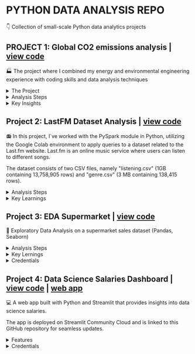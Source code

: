 # PYTHON DATA ANALYSIS REPO

👇 Collection of small-scale Python data analytics projects

## PROJECT 1: Global CO2 emissions analysis | [view code](https://github.com/NickTimosh/python_DA_projects/blob/main/co2_analysis.ipynb) 

🏭 The project where I combined my energy and environmental engineering experience with coding skills and data analysis techniques

<details>
<summary>The Project</summary>

---

One of the negative impacts on the environment from human activities is greenhouse gas (GHG) emissions, which lead to global warming with catastrophic consequences. 
The performed analysis allows to dive deeper into the problem and intend to assess the impact of different countries and sectors of economy in global GHG emissions. 
The analysis also aims to compare these data with the population of countries and GDP in order to identify existing patterns. 
This can be useful for benchmarking, forecasting, developing national and sectoral energy managenent plans and issuing other strategical documents and legislative framework related to environmental policy.

![225337781-e5153e21-0492-43a1-8ef1-8ad58dba272b](https://github.com/NickTimosh/python_DA_projects/assets/116592259/088170d3-c545-445f-8d03-e6bbd5266a1c)

---
</details>

<details>
<summary>Analysis Steps</summary>

---

The analysis performed within the following steps:

* importing data from a csv file to Google Colabratory
* importing pandas, numpy and matplotlib for further data processing and visualization
* data sorting and filtering
* unpivoting tables
* global historical emissions trend analysis using cumulative line chart
* share of different sectors (Energy, Industrial Processes etc.) within 30-year evolution of the emissions with a stacked column chart
* analysis of GHG emissions in sectors reported in 2018 compare to 1990 with the bar chart
* country-level analysis, considering GDP, population and corresponding emissions using scatter chart

---
</details>

<details>
<summary>Key Insights</summary>

---

* The Database provides emission time series from 1990 until 2018 for 194 countries, covering a total population of 7.5 billion inhabitants
* In 2018, reported emissions totaled 47.5 thouthand MtCO2e (excluding the effects of land use and forestry), which represents a 55 percent increase since 1990
* In 2018, Energy sector (including fuels used by transport and buildings) represent the largest source of greenhouse gas emissions worldwide (78.3 %), followed by agriculture (12.2 %), Industrial Processes (6.1%) and Waste (3.4 %)
* To be more specific, the five most emitting sub-sectors are responsible for 33 % (Electricity / Heat), 17 % (Transportation) and 13 % (Manufacturing/Construction) and 12 % (Agriculture) of the total CO2-eq emissions
* Higher GHG emissions recorded for countries with higher GDP per capita, as expected.

---
</details>

## Project 2: LastFM Dataset Analysis | [view code](https://github.com/NickTimosh/python_DA_projects/blob/main/pyspark_lastfm.ipynb)
📻 In this project, I`ve worked with the PySpark module in Python, utilizing the Google Colab environment to apply queries to a dataset related to the Last.fm website. Last.fm is an online music service where users can listen to different songs.

The dataset consists of two CSV files, namely "listening.csv" (1GB containing 13,758,905 rows) and "genre.csv" (3 MB containing 138,415 rows).

<details>
<summary>Analysis Steps</summary>

  ---
**1. Data Import with PySpark:** The first step of the analysis involved importing the dataset using PySpark. This included loading the "listening.csv" and "genre.csv" files into PySpark DataFrames.

**2. Data Cleaning:** In this step, data cleaning operations were performed to ensure the data quality. This included removing any null values and eliminating unnecessary columns that were not relevant to the analysis.

**3. Dataset Exploration:** This step focused on filtering, grouping, and aggregating the data to gain insights into popular artists, albums, and the best genres.

**4. User Listening Habits:** For each user in the dataset, this step involved determining their preferred genre and the most frequently played songs. By grouping the data by user and analyzing their listening history, the analysis aimed to understand user preferences and identify the genres and songs that were most popular among the users.

**5. Bar Chart of Genre Preferences:** To visualize the genre preferences of users, this step utilized the Matplotlib library to create a bar chart. By aggregating the data by genre and counting the occurrences, the analysis generated a bar chart that represented the distribution of genre preferences among the users.

These steps provide a high-level overview of the main analysis performed on the LastFM dataset. Each step aimed to gain insights into the dataset, understand user behavior, and visualize the findings using the Matplotlib library.

---
</details>


<details>
<summary>Key Learnings</summary>

---

Through this project, I`ve gained hands-on experience in working with PySpark, performing data analysis, leveraging distributed computing, and visualizing query results using Matplotlib. This project has allowed me to showcase my skills in data analysis, distributed computing with PySpark, and data visualization, while exploring a real-world dataset within the context of Last.fm.

---
</details>

##  Project 3: EDA Supermarket | [view code](https://github.com/NickTimosh/python_DA_projects/blob/main/EDA_supermarket.ipynb)

🏪 Exploratory Data Analysis on a supermarket sales dataset (Pandas, Seaborn)

<details>
<summary>Analysis Steps</summary>

---

1: Initial Data Exploration; 

2: Univariate Analysis; 

3: Bivariate Analysis; 

4: Dealing With Duplicate Rows and Missing Values; 

5: Correlation Analysis.

---
</details>

<details>
<summary>Key Lernings</summary>

---

* EDA techniques application on any tabular dataset using Python.
* data visualizations using Seaborn and Matplotlib
* duplicate and missing data Identification and handling

---
</details>

<details>
<summary>Credentials</summary>

---

This is my submission of project-based course Exploratory Data Analysis With Python and Pandas (Coursera)

Link to data source: https://www.kaggle.com/aungpyaeap/supermarket-salesng

---
</details>


##  Project 4: Data Science Salaries Dashboard | [view code](https://github.com/NickTimosh/python_DA_projects/blob/main/streamlit_salaries_webapp.py) | [web app](https://ds-salaries.streamlit.app/)

💻 A web app built with Python and Streamlit that provides insights into data science salaries. 

The app is deployed on Streamlit Community Cloud and is linked to this GitHub repository for seamless updates.

<details>
<summary>Features</summary>

---

* Categorizes job titles into 7 different categories;
* Displays a bar chart of average salaries based on job categories;
* Allows exploration of salaries for different years, countries, and experience levels through interactive filters.

![Screenshot 2023-07-03 164243](https://github.com/NickTimosh/python_DA_projects/assets/116592259/38f6b3bc-97fa-409a-b810-766ee47c7116)

---
</details>


<details>
<summary>Credentials</summary>

---

To see the datasource, simply visit the [Kaggle Data Science 2023 Dataset](https://www.kaggle.com/datasets/arnabchaki/data-science-salaries-2023)

Contributions to the project are welcome! If you encounter any issues or have suggestions for improvements, please feel free to open an issue or submit a pull request.

---
</details>







